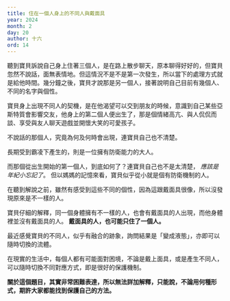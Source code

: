 ```yaml
---
title: 住在一個人身上的不同人與戴面具
year: 2024
month: 2
day: 20
author: 十六
ord: 14
---
```


聽到寶貝訴說自己身上住著三個人，是在路上散步聊天，原本聊得好好的，但寶貝忽然不說話，面無表情地。但這情況不是不是第一次發生，所以當下的處理方式就是給他時間。幾分鐘之後，寶貝才說那是另一個人，接著說明自己目前有幾個人、不同的名字與個性。

寶貝身上出現不同人的契機，是在他渴望可以交到朋友的時候，意識到自己某些亞斯特質會影響交友，他身上的第二個人便出生了，那是個情緒高亢、與人侃侃而談、享受與友人聊天遊戲並開懷大笑的可愛孩子。

不說話的那個人，究竟為何及何時會出現，連寶貝自己也不清楚。

長期受到霸凌下產生的，則是一位擁有防衛能力的大人。

而那個從出生開始的第一個人，到底如何了？連寶貝自己也不是太清楚， _應該是年紀小忘記了_。
但以媽媽的記憶來看，寶貝似乎從小就是個有防衛機制的人。

在聽到解說之前，雖然有感受到這些不同的個性，因為這跟戴面具很像，所以沒發現原來是不一樣的人。

寶貝仔細的解釋，同一個身體擁有不一樣的人，也會有戴面具的人出現，而他身體裡並沒有戴面具的人。
**戴面具的人，也可能只住了一個人。**

最近感覺寶貝的不同人，似乎有融合的跡象，詢問結果是「變成液態」，亦即可以隨時切換的流體。

在現實的生活中，每個人都有可能面對困境，不論是戴上面具，或是產生不同人，可以隨時切換不同對應方式，即是很好的保護機制。

**關於這個題目，其實非常困難表達，所以無法詳加解釋，只能說，不論用何種形式，期許大家都能找到保護自己的方法。**